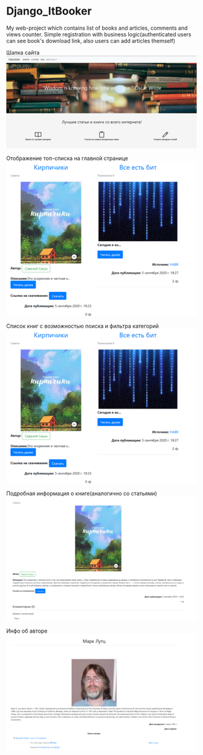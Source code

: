 # Django_ItBooker
My web-project which contains list of books and articles, comments and views counter. Simple registration with business logic(authenticated users can see book's download link, also users can add articles themself)

Шапка сайта
![Шапка сайта](https://github.com/BBFallen20/Django_ItBooker/blob/master/Screenshot_1.png)


Отображение топ-списка на главной странице
![Отображение топ-списка на главной странице](https://github.com/BBFallen20/Django_ItBooker/blob/master/Screenshot_3.png)


Список книг с возможностью поиска и фильтра категорий
![Список книг с возможностью поиска и фильтра категорий](https://github.com/BBFallen20/Django_ItBooker/blob/master/Screenshot_3.png)


Подробная информация о книге(аналогично со статьями)
![Подробная информация о книге(аналогично со статьями)](https://github.com/BBFallen20/Django_ItBooker/blob/master/Screenshot_4.png)



Инфо об авторе
![Инфо об авторе](https://github.com/BBFallen20/Django_ItBooker/blob/master/Screenshot_5.png)

